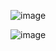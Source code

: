 ![image](https://github.com/b0surist/SchoolClassProject1/assets/84459000/4182ee79-1851-4770-96a9-a2180f158f21)


![image](https://github.com/b0surist/SchoolClassProject1/assets/84459000/74c3981c-1857-491f-816c-78665c173f91)
